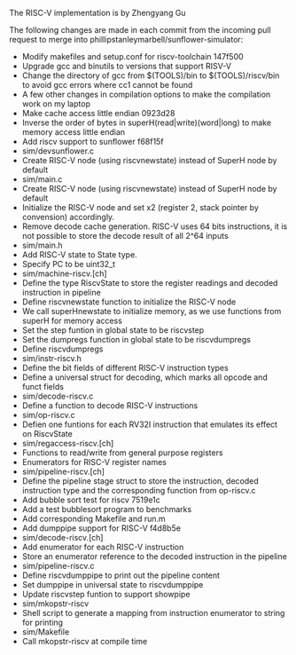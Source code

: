 The RISC-V implementation is by Zhengyang Gu

The following changes are made in each commit from the incoming pull request to merge into phillipstanleymarbell/sunflower-simulator:
* Modify makefiles and setup.conf for riscv-toolchain   147f500
 * Upgrade gcc and binutils to versions that support RISV-V
 * Change the directory of gcc from $(TOOLS)/bin to $(TOOLS)/riscv/bin to avoid gcc errors where cc1 cannot be found
 * A few other changes in compilation options to make the compilation work on my laptop
* Make cache access little endian                       0923d28
 * Inverse the order of bytes in superH(read|write)(word|long) to make memory access little endian
* Add riscv support to sunflower                        f68f15f
 * sim/devsunflower.c
  * Create RISC-V node (using riscvnewstate) instead of SuperH node by default
 * sim/main.c
  * Create RISC-V node (using riscvnewstate) instead of SuperH node by default
  * Initialize the RISC-V node and set x2 (register 2, stack pointer by convension) accordingly.
  * Remove decode cache generation. RISC-V uses 64 bits instructions, it is not possible to store the decode result of all 2^64 inputs
 * sim/main.h
  * Add RISC-V state to State type.
  * Specify PC to be uint32\_t
 * sim/machine-riscv.[ch]
  * Define the type RiscvState to store the register readings and decoded instruction in pipeline
  * Define riscvnewstate function to initialize the RISC-V node
   * We call superHnewstate to initialize memory, as we use functions from superH for memory access
   * Set the step funtion in global state to be riscvstep
   * Set the dumpregs function in global state to be riscvdumpregs
  * Define riscvdumpregs
 * sim/instr-riscv.h
  * Define the bit fields of different RISC-V instruction types
  * Define a universal struct for decoding, which marks all opcode and funct fields
 * sim/decode-riscv.c
  * Define a function to decode RISC-V instructions
 * sim/op-riscv.c
  * Defien one funtions for each RV32I instruction that emulates its effect on RiscvState
 * sim/regaccess-riscv.[ch]
  * Functions to read/write from general purpose registers
  * Enumerators for RISC-V register names
 * sim/pipeline-riscv.[ch]
  * Define the pipeline stage struct to store the instruction, decoded instruction type and the corresponding function from op-riscv.c
* Add bubble sort test for riscv                        7519e1c
 * Add a test bubblesort program to benchmarks
 * Add corresponding Makefile and run.m
* Add dumppipe support for RISC-V                       f4d8b5e
 * sim/decode-riscv.[ch]
  * Add enumerator for each RISC-V instruction
  * Store an enumerator reference to the decoded instruction in the pipeline
 * sim/pipeline-riscv.c
  * Define riscvdumppipe to print out the pipeline content
  * Set dumppipe in universal state to riscvdumppipe
  * Update riscvstep funtion to support showpipe
 * sim/mkopstr-riscv
  * Shell script to generate a mapping from instruction enumerator to string for printing
 * sim/Makefile
  * Call mkopstr-riscv at compile time
